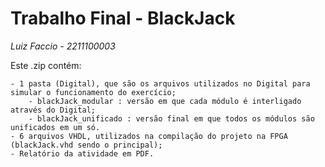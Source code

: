 # Trabalho Final - BlackJack
*Luiz Faccio - 2211100003*

Este .zip contém:

    - 1 pasta (Digital), que são os arquivos utilizados no Digital para simular o funcionamento do exercício;
        - blackJack_modular : versão em que cada módulo é interligado através do Digital;
        - blackJack_unificado : versão final em que todos os módulos são unificados em um só.
    - 6 arquivos VHDL, utilizados na compilação do projeto na FPGA (blackJack.vhd sendo o principal);
    - Relatório da atividade em PDF.
